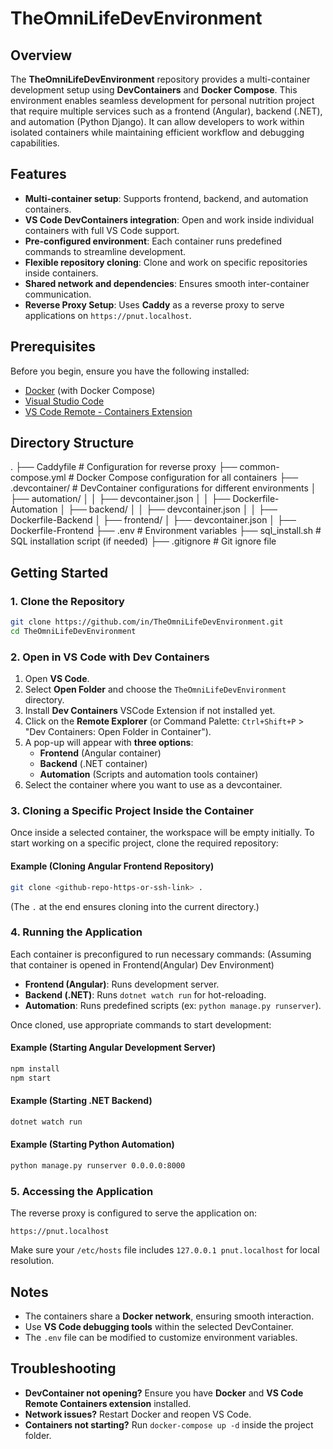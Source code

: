 # TheOmniLifeDevEnvironment

## Overview
The **TheOmniLifeDevEnvironment** repository provides a multi-container development setup using **DevContainers** and **Docker Compose**. This environment enables seamless development for personal nutrition project that require multiple services such as a frontend (Angular), backend (.NET), and automation (Python Django). It can allow developers to work within isolated containers while maintaining efficient workflow and debugging capabilities.

## Features
- **Multi-container setup**: Supports frontend, backend, and automation containers.
- **VS Code DevContainers integration**: Open and work inside individual containers with full VS Code support.
- **Pre-configured environment**: Each container runs predefined commands to streamline development.
- **Flexible repository cloning**: Clone and work on specific repositories inside containers.
- **Shared network and dependencies**: Ensures smooth inter-container communication.
- **Reverse Proxy Setup**: Uses **Caddy** as a reverse proxy to serve applications on `https://pnut.localhost`.

## Prerequisites
Before you begin, ensure you have the following installed:
- [Docker](https://docs.docker.com/get-docker/) (with Docker Compose)
- [Visual Studio Code](https://code.visualstudio.com/)
- [VS Code Remote - Containers Extension](https://marketplace.visualstudio.com/items?itemName=ms-vscode-remote.remote-containers)

## Directory Structure
.
├── Caddyfile                 # Configuration for reverse proxy
├── common-compose.yml        # Docker Compose configuration for all containers
├── .devcontainer/            # DevContainer configurations for different environments
│   ├── automation/
│   │   ├── devcontainer.json
│   │   ├── Dockerfile-Automation
│   ├── backend/
│   │   ├── devcontainer.json
│   │   ├── Dockerfile-Backend
│   ├── frontend/
│       ├── devcontainer.json
│       ├── Dockerfile-Frontend
├── .env                      # Environment variables
├── sql_install.sh            # SQL installation script (if needed)
├── .gitignore                # Git ignore file

## Getting Started
### 1. Clone the Repository

```bash
git clone https://github.com/in/TheOmniLifeDevEnvironment.git
cd TheOmniLifeDevEnvironment
```

### 2. Open in VS Code with Dev Containers

1.  Open **VS Code**.
2.  Select **Open Folder** and choose the `TheOmniLifeDevEnvironment` directory.
3. Install **Dev Containers** VSCode Extension if not installed yet.
4.  Click on the **Remote Explorer** (or Command Palette: `Ctrl+Shift+P` > "Dev Containers: Open Folder in Container").
5.  A pop-up will appear with **three options**:
    -   **Frontend** (Angular container)
    -   **Backend** (.NET container)
    -   **Automation** (Scripts and automation tools container)
6.  Select the container where you want to use as a devcontainer.

### 3. Cloning a Specific Project Inside the Container

Once inside a selected container, the workspace will be empty initially. To start working on a specific project, clone the required repository:

#### Example (Cloning Angular Frontend Repository)

```bash
git clone <github-repo-https-or-ssh-link> .

```
(The `.` at the end ensures cloning into the current directory.)


### 4. Running the Application

Each container is preconfigured to run necessary commands:
(Assuming that container is opened in Frontend(Angular) Dev Environment)
-   **Frontend (Angular)**: Runs development server.
-   **Backend (.NET)**: Runs `dotnet watch run` for hot-reloading.
-   **Automation**: Runs predefined scripts (ex: `python manage.py runserver`).

Once cloned, use appropriate commands to start development:

#### Example (Starting Angular Development Server)

```bash
npm install
npm start
```

#### Example (Starting .NET Backend)

```bash
dotnet watch run
```

#### Example (Starting Python Automation)

```bash
python manage.py runserver 0.0.0.0:8000
```

### 5. Accessing the Application

The reverse proxy is configured to serve the application on:

```
https://pnut.localhost
```

Make sure your `/etc/hosts` file includes `127.0.0.1 pnut.localhost` for local resolution.

## Notes

-   The containers share a **Docker network**, ensuring smooth interaction.
-   Use **VS Code debugging tools** within the selected DevContainer.
-   The `.env` file can be modified to customize environment variables.

## Troubleshooting

-   **DevContainer not opening?** Ensure you have **Docker** and **VS Code Remote Containers extension** installed.
-   **Network issues?** Restart Docker and reopen VS Code.
-   **Containers not starting?** Run `docker-compose up -d` inside the project folder.
